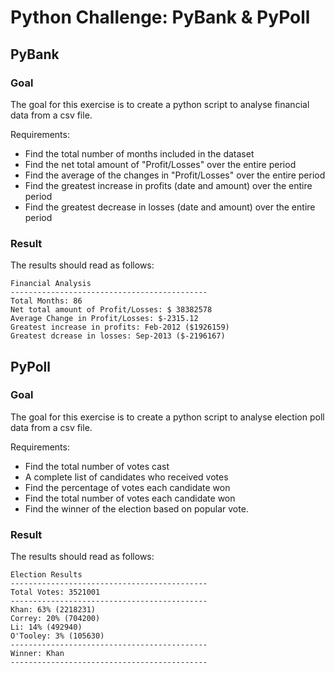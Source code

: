 # Python Challenge: PyBank & PyPoll

## **PyBank**

### **Goal**

The goal for this exercise is to create a python script to analyse financial data from a csv file.

Requirements:

- Find the total number of months included in the dataset
- Find the net total amount of "Profit/Losses" over the entire period
- Find the average of the changes in "Profit/Losses" over the entire period
- Find the greatest increase in profits (date and amount) over the entire period
- Find the greatest decrease in losses (date and amount) over the entire period

### **Result**

The results should read as follows:

```
Financial Analysis
--------------------------------------------
Total Months: 86
Net total amount of Profit/Losses: $ 38382578
Average Change in Profit/Losses: $-2315.12
Greatest increase in profits: Feb-2012 ($1926159)
Greatest dcrease in losses: Sep-2013 ($-2196167)
```

## **PyPoll**

### **Goal**

The goal for this exercise is to create a python script to analyse election poll data from a csv file.

Requirements:

- Find the total number of votes cast
- A complete list of candidates who received votes
- Find the percentage of votes each candidate won
- Find the total number of votes each candidate won
- Find the winner of the election based on popular vote.

### **Result**

The results should read as follows:

```
Election Results
--------------------------------------------
Total Votes: 3521001
--------------------------------------------
Khan: 63% (2218231)
Correy: 20% (704200)
Li: 14% (492940)
O'Tooley: 3% (105630)
--------------------------------------------
Winner: Khan
--------------------------------------------
```
